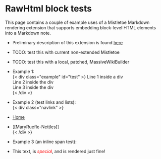 # RawHtml block tests

This page contains a couple of example uses of a Mistletoe Markdown rendering extension that supports embedding block-level HTML elements into a Markdown note.  
- Preliminary description of this extension is found [here](https://github.com/Massive-Wiki/nxcLab/blob/main/rawhtml.md)  
- TODO: test this with current non-extended Mistletoe  
- TODO: test this with a local, patched, MassiveWikiBuilder  

- Example 1:  
{< div class="example" id="test" >}
Line 1 inside a div  
Line 2 inside the div  
Line 3 inside the div  
{< /div >}

- Example 2 (test links and lists):  
{< div class="navlink" >}
- [Home](/README.html)
- [[MaryRuefle-Nettles]]  
{< /div >}

- Example 3 (an inline span test):  
 - This text, is <span style="color:red;">*special*</span>, and is rendered just fine!  
 
